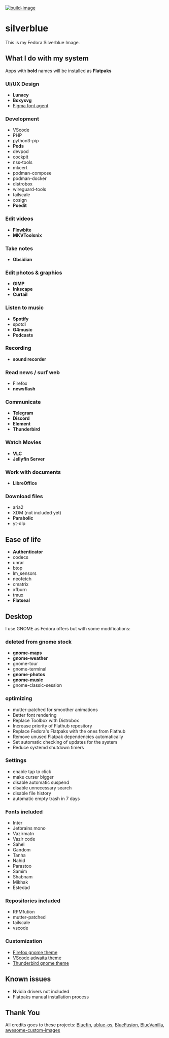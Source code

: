 [![build-image](https://github.com/yasershahi/silverblue/actions/workflows/build.yml/badge.svg)](https://github.com/yasershahi/silverblue/actions/workflows/build.yml)

# silverblue
This is my Fedora Silverblue Image.

## What I do with my system
Apps with **bold** names will be installed as **Flatpaks**

### UI/UX Design
- **Lunacy**
- **Boxysvg**
- [Figma font agent](https://github.com/neetly/figma-agent-linux)

### Development
- VScode
- PHP
- python3-pip
- **Pods**
- devpod
- cockpit
- nss-tools
- mkcert
- podman-compose
- podman-docker
- distrobox
- wireguard-tools
- tailscale
- cosign
- **Poedit**

### Edit videos
- **Flowbite**
- **MKVToolsnix**

### Take notes
- **Obsidian**

### Edit photos & graphics
- **GIMP**
- **Inkscape**
- **Curtail**

### Listen to music
- **Spotify**
- spotdl
- **G4music**
- **Podcasts**

### Recording
- **sound recorder**

### Read news / surf web
- Firefox
- **newsflash**

### Communicate
- **Telegram**
- **Discord**
- **Element**
- **Thunderbird**

### Watch Movies
- **VLC**
- **Jellyfin Server**

### Work with documents
- **LibreOffice**

### Download files
- aria2
- XDM (not included yet)
- **Parabolic**
- yt-dlp

## Ease of life
- **Authenticator**
- codecs
- unrar
- btop
- lm_sensors
- neofetch
- cmatrix
- xfburn
- tmux
- **Flatseal**

## Desktop
I use GNOME as Fedora offers but with some modifications:
### deleted from gnome stock
- **gnome-maps**
- **gnome-weather**
- gnome-tour
- gnome-terminal
- **gnome-photos**
- **gnome-music**
- gnome-classic-session

### optimizing
- mutter-patched for smoother animations
- Better font rendering
- Replace Toolbox with Distrobox
- Increase priority of Flathub repository
- Replace Fedora's Flatpaks with the ones from Flathub
- Remove unused Flatpak dependencies automatically
- Set automatic checking of updates for the system
- Reduce systemd shutdown timers

### Settings
- enable tap to click
- make curser bigger
- disable automatic suspend
- disable unnecessary search
- disable file history
- automatic empty trash in 7 days

### Fonts included
- Inter
- Jetbrains mono
- Vazirmatn
- Vazir code
- Sahel
- Gandom
- Tanha
- Nahid
- Parastoo
- Samim
- Shabnam
- Mikhak
- Estedad

### Repositories included
- RPMfution
- mutter-patched
- tailscale
- vscode

### Customization
- [Firefox gnome theme](https://github.com/rafaelmardojai/firefox-gnome-theme)
- [VScode adwaita theme](https://marketplace.visualstudio.com/items?itemName=piousdeer.adwaita-theme)
- [Thunderbird gnome theme](https://github.com/rafaelmardojai/thunderbird-gnome-theme)

## Known issues
* Nvidia drivers not included
* Flatpaks manual installation process

## Thank You 
All credits goes to these projects:
[Bluefin](https://github.com/ublue-os/bluefin), 
[ublue-os](https://github.com/ublue-os/main), 
[BlueFusion](https://github.com/aguslr/bluefusion), 
[BlueVanilla](https://github.com/aguslr/bluevanilla), 
[awesome-custom-images](https://github.com/ublue-os/awesome-custom-images)


